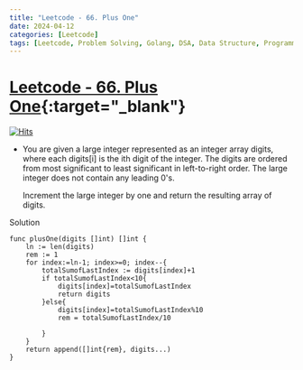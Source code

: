 ```yaml
---
title: "Leetcode - 66. Plus One"
date: 2024-04-12
categories: [Leetcode]
tags: [Leetcode, Problem Solving, Golang, DSA, Data Structure, Programming, Algorithm, Array, Math]
---
```


# [Leetcode - 66. Plus One](https://leetcode.com/problems/plus-one/description/){:target="_blank"}
[![Hits](https://hits.sh/mokhlesurr031.github.io/posts/leetcode-plus-one.svg)](https://hits.sh/mokhlesurr031.github.io/posts/leetcode-plus-one/)

- You are given a large integer represented as an integer array digits, where each digits[i] is the ith digit of the integer. The digits are ordered from most significant to least significant in left-to-right order. The large integer does not contain any leading 0's.

	Increment the large integer by one and return the resulting array of digits.

Solution
```
func plusOne(digits []int) []int {
    ln := len(digits)
    rem := 1
    for index:=ln-1; index>=0; index--{
        totalSumofLastIndex := digits[index]+1
        if totalSumofLastIndex<10{
            digits[index]=totalSumofLastIndex
            return digits
        }else{
            digits[index]=totalSumofLastIndex%10
            rem = totalSumofLastIndex/10

        }
    }
    return append([]int{rem}, digits...)
}

```
